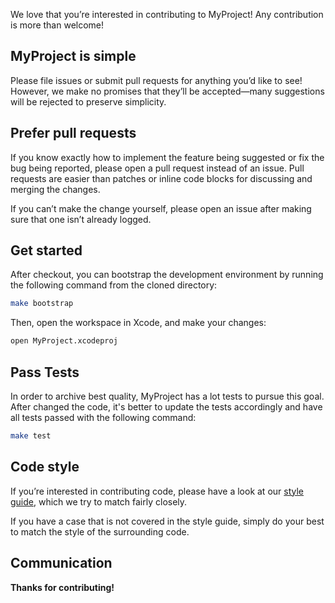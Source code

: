 We love that you’re interested in contributing to MyProject! Any contribution is more than welcome!

## MyProject is simple

Please file issues or submit pull requests for anything you’d like to see! However, we make no promises that they’ll be accepted—many suggestions will be rejected to preserve simplicity.

## Prefer pull requests

If you know exactly how to implement the feature being suggested or fix the bug being reported, please open a pull request instead of an issue. Pull requests are easier than patches or inline code blocks for discussing and merging the changes.

If you can’t make the change yourself, please open an issue after making sure that one isn’t already logged.

## Get started

After checkout, you can bootstrap the development environment by running the following command from the cloned directory:

```bash
make bootstrap
```

Then, open the workspace in Xcode, and make your changes:

```bash
open MyProject.xcodeproj
```

## Pass Tests

In order to archive best quality, MyProject has a lot tests to pursue this goal. After changed the code, it's better to update the tests accordingly and have all tests passed with the following command:

```bash
make test
```

## Code style

If you’re interested in contributing code, please have a look at our [style guide](https://github.com/github/swift-style-guide), which we try to match fairly closely.

If you have a case that is not covered in the style guide, simply do your best to match the style of the surrounding code.

## Communication

**Thanks for contributing!**
